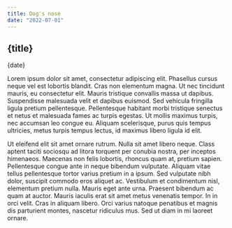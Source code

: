 ```yaml
---
title: Dog's nose
date: "2022-07-01"
---
```


## {title}
{date}

Lorem ipsum dolor sit amet, consectetur adipiscing elit. Phasellus cursus neque vel est lobortis blandit. Cras non elementum magna. Ut nec tincidunt mauris, eu consectetur elit. Mauris tristique convallis massa ut dapibus. Suspendisse malesuada velit et dapibus euismod. Sed vehicula fringilla ligula pretium pellentesque. Pellentesque habitant morbi tristique senectus et netus et malesuada fames ac turpis egestas. Ut mollis maximus turpis, nec accumsan leo congue eu. Aliquam scelerisque, purus quis tempus ultricies, metus turpis tempus lectus, id maximus libero ligula id elit.

Ut eleifend elit sit amet ornare rutrum. Nulla sit amet libero neque. Class aptent taciti sociosqu ad litora torquent per conubia nostra, per inceptos himenaeos. Maecenas non felis lobortis, rhoncus quam at, pretium sapien. Pellentesque congue ante in neque bibendum vulputate. Aliquam vitae tellus pellentesque tortor varius pretium in a ipsum. Sed vulputate nibh dolor, suscipit commodo eros aliquet ac. Vestibulum et condimentum nisl, elementum pretium nulla. Mauris eget ante urna. Praesent bibendum ac quam at auctor. Mauris iaculis erat sit amet metus venenatis tempor. In in orci velit. Cras in aliquam libero. Orci varius natoque penatibus et magnis dis parturient montes, nascetur ridiculus mus. Sed ut diam in mi laoreet ornare.